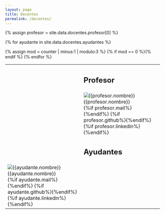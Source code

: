 ```yaml
---
layout: page
title: Docentes
permalink: /docentes/
---
```


<table class="table table-borderless text-center">

  <tr>
    <td class="col-md-4"></td>
    <td class="col-md-4">
      <h2 class="hidden-xxs">Profesor</h2>
    </td>
    <td class="col-md-4"></td>
  </tr>

  <tr>
    <td></td>
    {% assign profesor = site.data.docentes.profesor[0] %}
    <td>
        <div class='docente'>
          <img src="{{site.baseurl}}{{profesor.foto}}" title="{{profesor.nombre}}" alt="{{profesor.nombre}}" class="center-block img-rounded img-responsive docente-imagen" />
          <span class="hidden-xxs">{{profesor.nombre}}</span>
          <div class="docente-social">
            {%if profesor.mail%}<a href="mailto:{{profesor.mail}}" class="btn-social btn-outline social-link"><i class="fa fa-fw fa-envelope"></i></a>{%endif%}
            {%if profesor.github%}<a href="https://github.com/{{profesor.github}}" class="btn-social btn-outline social-link"><i class="fab fa-fw fa-github"></i></a>{%endif%}
            {%if profesor.linkedin%}<a href="https://www.linkedin.com/in/{{profesor.linkedin}}" class="btn-social btn-outline social-link"><i class="fab fa-fw fa-linkedin"></i></a>{%endif%}
          </div>
        </div>
    </td>
    <td></td>
  </tr>
  
  <tr>
    <td></td>
    <td>
      <h2 class="hidden-xxs">Ayudantes</h2>
    </td>
    <td></td>
  </tr>
  
{% for ayudante in site.data.docentes.ayudantes %}
    <p hidden>{% increment counter %}</p>
    {% assign mod = counter | minus:1 | modulo:3 %}
    {% if mod == 0 %}<tr>{% endif %}
    <td>
      <div class='docente'>
        <img src="{{site.baseurl}}{{ayudante.foto}}" title="{{ayudante.nombre}}" alt="{{ayudante.nombre}}" class="center-block img-rounded img-responsive docente-imagen" />
        <span class="hidden-xxs">{{ayudante.nombre}}</span>
        <div class="docente-social">
          {%if ayudante.mail%}<a href="mailto:{{ayudante.mail}}" class="btn-social btn-outline social-link"><i class="fa fa-fw fa-envelope"></i></a>{%endif%}
          {%if ayudante.github%}<a href="https://github.com/{{ayudante.github}}" class="btn-social btn-outline social-link"><i class="fab fa-fw fa-github"></i></a>{%endif%}
          {%if ayudante.linkedin%}<a href="https://www.linkedin.com/in/{{ayudante.linkedin}}" class="btn-social btn-outline social-link"><i class="fab fa-fw fa-linkedin"></i></a>{%endif%}
        </div>
      </div>
    </td>
{% endfor %}
